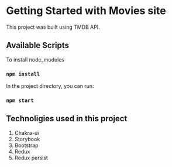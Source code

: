 # Getting Started with Movies site

This project was built using TMDB API.

## Available Scripts

To install node_modules

### `npm install`

In the project directory, you can run:

### `npm start`

## Technoligies used in this project

1. Chakra-ui
2. Storybook
3. Bootstrap
4. Redux
5. Redux persist



